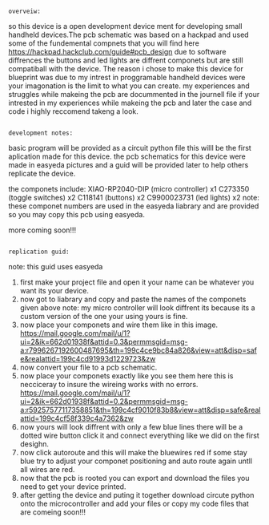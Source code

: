                                                                           overveiw:
so this device is a open development device ment for developing small handheld devices.The pcb schematic was based on a hackpad and used some of the fundemental compnets that you
will find here https://hackpad.hackclub.com/guide#pcb_design due to software diffrences the buttons and led lights are diffrent componets but are still compatiball with the device.
The reason i chose to make this device for blueprint was due to my intrest in proggramable handheld devices were your imagonation is the limit to what you can create.
my experiences and struggles while makeing the pcb are docummented in the journell file if your intrested in my experiences while makeing the pcb and later the case and code 
i highly reccomend takeng a look.



                                                                       development notes:
basic program will be provided as a circuit python file this willl be the first aplication made for this device.
the pcb schematics for this device were made in easyeda pictures and a guid will be provided later to help others replicate the device.

the componets include:
XIAO-RP2040-DIP (micro controller) x1
C273350 (toggle switches) x2
C118141 (buttons) x2
C9900023731 (led lights) x2
note: these componet numbers are used in the easyeda liabrary and are provided so you may copy this pcb using easyeda.

more coming soon!!!


                                                                       replication guid:
note: this guid uses easyeda
1) first make your project file and open it your name can be whatever you want its your device.
2) now got to liabrary and copy and paste the names of the componets given above note: my micro controller will look diffrent its because its a custom version of the one your using yours is fine.
3) now place your componets and wire them like in this image. https://mail.google.com/mail/u/1?ui=2&ik=662d01938f&attid=0.3&permmsgid=msg-a:r7996267192600487695&th=199c4ce9bc84a826&view=att&disp=safe&realattid=199c4cd91993d1229723&zw
4) now convert your file to a pcb schematic.
5) now place your componets exactly like you see them here this is necciceray to insure the wireing works with no errors.
https://mail.google.com/mail/u/1?ui=2&ik=662d01938f&attid=0.2&permmsgid=msg-a:r59257577117358851&th=199c4cf9010f83b8&view=att&disp=safe&realattid=199c4cf58f339c4a7362&zw
6) now yours will look diffrent with only a few blue lines there will be a dotted wire button click it and connect everything like we did on the first desighn.
7) now click autoroute and this will make the bluewires red if some stay blue try to adjust your componet positioning and auto route again untll all wires are red.
8) now that the pcb is rooted you can export and download the files you need to get your device printed.
9) after getting the device and puting it together download circute python onto the microcontroller and add your files or copy my code files that are comeing soon!!!
   
